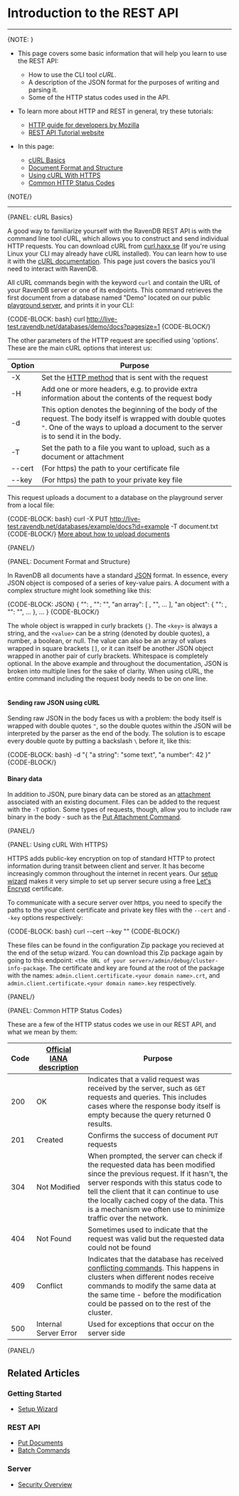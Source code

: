 ﻿# Introduction to the REST API

---

{NOTE: }

* This page covers some basic information that will help you learn to use the REST API:  
  * How to use the CLI tool *cURL*.  
  * A description of the JSON format for the purposes of writing and parsing it.  
  * Some of the HTTP status codes used in the API.  

* To learn more about HTTP and REST in general, try these tutorials:  
  * [HTTP guide for developers by Mozilla](https://developer.mozilla.org/en-US/docs/Web/HTTP)
  * [REST API Tutorial website](https://www.restapitutorial.com/)

* In this page:
  * [cURL Basics](../../client-api/rest-api/rest-api-intro#curl-basics)
  * [Document Format and Structure](../../client-api/rest-api/rest-api-intro#document-format-and-structure)
  * [Using cURL With HTTPS](../../client-api/rest-api/rest-api-intro#using-curl-with-https)
  * [Common HTTP Status Codes](../../client-api/rest-api/rest-api-intro#common-http-status-codes)

{NOTE/}

---

{PANEL: cURL Basics}

A good way to familiarize yourself with the RavenDB REST API is with the command line tool cURL, which allows you to construct and 
send individual HTTP requests. You can download cURL from [curl.haxx.se](https://curl.haxx.se/download.html) (If you're using Linux 
your CLI may already have cURL installed). You can learn how to use it with the [cURL documentation](https://curl.haxx.se/docs/). 
This page just covers the basics you'll need to interact with RavenDB.  

All cURL commands begin with the keyword `curl` and contain the URL of your RavenDB server or one of its endpoints. This command retrieves the first document from 
a database named "Demo" located on our public [playground server](http://live-test.ravendb.net), and prints it in your CLI:  

{CODE-BLOCK: bash}
curl http://live-test.ravendb.net/databases/demo/docs?pagesize=1
{CODE-BLOCK/}

The other parameters of the HTTP request are specified using 'options'. These are the main cURL options that interest us:  

| Option | Purpose |
| - | - |
| -X | Set the [HTTP method](https://www.w3.org/Protocols/rfc2616/rfc2616-sec9.html) that is sent with the request |
| -H | Add one or more headers, e.g. to provide extra information about the contents of the request body |
| -d | This option denotes the beginning of the body of the request. The body itself is wrapped with double quotes `"`. One of the ways to upload a document to the server is to send it in the body. |
| -T | Set the path to a file you want to upload, such as a document or attachment |
| --cert | (For https) the path to your certificate file |
| --key | (For https) the path to your private key file |

This request uploads a document to a database on the playground server from a local file:  

{CODE-BLOCK: bash}
curl -X PUT http://live-test.ravendb.net/databases/example/docs?id=example -T <path to file>document.txt
{CODE-BLOCK/}
[More about how to upload documents](../../client-api/rest-api/document-commands/put-documents)

{PANEL/}

{PANEL: Document Format and Structure}

In RavenDB all documents have a standard [JSON](https://www.json.org/) format. In essence, every JSON object is composed of a series 
of key-value pairs. A document with a complex structure might look something like this:  

{CODE-BLOCK: JSON}
{
    "<key>": <value>,
    "<key>": "<string value>",
    "an array": [
        <value>,
        "<string value>",
        ...
    ],
    "an object": {
        "<key>": <value>,
        "<key>": "<string value>",
        ...
    },
    ...
}
{CODE-BLOCK/}

The whole object is wrapped in curly brackets `{}`. The `<key>` is always a string, and the `<value>` can be a string (denoted by 
double quotes), a number, a boolean, or null. The value can also be an array of values wrapped in square brackets `[]`, or it can itself be another JSON object 
wrapped in another pair of curly brackets. Whitespace is completely optional. In the above example and throughout the documentation, 
JSON is broken into multiple lines for the sake of clarity. When using cURL, the entire command including the request body 
needs to be on one line.  
</br>
#### Sending raw JSON using cURL
Sending raw JSON in the body faces us with a problem: the body itself is wrapped with double quotes `"`, 
so the double quotes within the JSON will be interpreted by the parser as the end of the body. The solution is to escape every double quote 
by putting a backslash `\` before it, like this:  

{CODE-BLOCK: bash}
-d "{
    \"a string\": \"some text\",
    \"a number\": 42
}"
{CODE-BLOCK/}
</br>
#### Binary data
In addition to JSON, pure binary data can be stored as an [attachment](../../client-api/session/attachments/what-are-attachments) 
associated with an existing document. Files can be added to the request with the `-T` option. Some types of requests, though, allow you to include raw binary in the body - such as the 
[Put Attachment Command](../../client-api/rest-api/document-commands/batch-commands#put-attachment-command).  

{PANEL/}

{PANEL: Using cURL With HTTPS}

HTTPS adds public-key encryption on top of standard HTTP to protect information during transit between client and server. It has 
become increasingly common throughout the internet in recent years. Our [setup wizard](../../start/installation/setup-wizard) makes 
it very simple to set up server secure using a free [Let's Encrypt](https://letsencrypt.org/) certificate.  

To communicate with a secure server over https, you need to specify the paths to the your client certificate and private key 
files with the `--cert` and `--key` options respectively:  

{CODE-BLOCK: bash}
curl --cert <path to your certificate file> --key <path to your private key file> "<server url>"
{CODE-BLOCK/}

These files can be found in the configuration Zip package you recieved at the end of the setup wizard. You can download this Zip package 
again by going to this endpoint: `<the URL of your server>/admin/debug/cluster-info-package`. The certificate and key are found at 
the root of the package with the names: `admin.client.certificate.<your domain name>.crt`, and 
`admin.client.certificate.<your domain name>.key` respectively.  

{PANEL/}

{PANEL: Common HTTP Status Codes}

These are a few of the HTTP status codes we use in our REST API, and what we mean by them:  

| Code | [Official IANA description](https://www.iana.org/assignments/http-status-codes/http-status-codes.xhtml) | Purpose |
| - | - | - |
| 200 | OK | Indicates that a valid request was received by the server, such as `GET` requests and queries. This includes cases where the response body itself is empty because the query returned 0 results. |
| 201 | Created | Confirms the success of document `PUT` requests |
| 304 | Not Modified | When prompted, the server can check if the requested data has been modified since the previous request. If it hasn't, the server responds with this status code to tell the client that it can continue to use the locally cached copy of the data. This is a mechanism we often use to minimize traffic over the network. |
| 404 | Not Found | Sometimes used to indicate that the request was valid but the requested data could not be found |
| 409 | Conflict | Indicates that the database has received [conflicting commands](../../server/clustering/replication/replication-conflicts). This happens in clusters when different nodes receive commands to modify the same data at the same time - before the modification could be passed on to the rest of the cluster. |
| 500 | Internal Server Error | Used for exceptions that occur on the server side |

{PANEL/}

## Related Articles

### Getting Started
- [Setup Wizard](../../start/installation/setup-wizard)

### REST API
- [Put Documents](../../client-api/rest-api/document-commands/put-documents)
- [Batch Commands](../../client-api/rest-api/document-commands/batch-commands)

### Server
- [Security Overview](../../server/security/overview)
